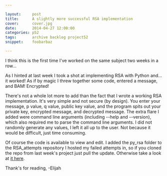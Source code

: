 ```yaml
---

layout:     post
title:      A slightly more successful RSA implementation  
cover:      cover.jpg
date:       2014-04-27 12:00:00
categories: p52
tags:       archive backlog project52
snippet:    foobarbaz

---
```


I think this is the first time I've worked on the same subject two weeks in a row... 

As I hinted at last week I took a shot at implementing RSA with Python and... it worked! As if by magic I threw together some code, entered a message, and BAM! Encrypted! 

There's not a whole lot more to add than the fact that I wrote a working RSA implementation. It's very simple and not secure (by design). You enter your message, p value, q value, public key value, and the program spits out your private key, encrypted message, and decrypted message. The extra flare I added were command line arguments (including --help and --version), which also required me to parse the command line arguments. I did not randomly generate any values, I left it all up to the user. Not because it would be difficult, just time consuming. 

Of course the code is available to view and edit. I added the py_rsa folder to the RSA_attempts repository I hosted my failed attempts in, so if you cloned the repo from last week's project just pull the update. Otherwise take a look at [it here](https://github.com/ElijahCaine/RSA_attempts).

Thank's for reading, -Elijah
